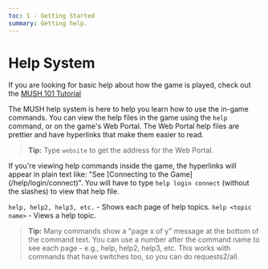 ```yaml
---
toc: 1 - Getting Started
summary: Getting help.
---
```

# Help System

If you are looking for basic help about how the game is played, check out the [MUSH 101 Tutorial](http://www.aresmush.com/mush-101)

The MUSH help system is here to help you learn how to use the in-game commands.  You can view the help files in the game using the `help` command, or on the game's Web Portal.  The Web Portal help files are prettier and have hyperlinks that make them easier to read.  

> **Tip:** Type `website` to get the address for the Web Portal.

If you're viewing help commands inside the game, the hyperlinks will appear in plain text like: "See \[Connecting to the Game\](/help/login/connect)".  You will have to type `help login connect` (without the slashes) to view that help file.

`help, help2, help3, etc.` - Shows each page of help topics.
`help <topic name>` - Views a help topic.

> **Tip:**  Many commands show a "page x of y" message at the bottom of the command text.  You can use a number after the command name to see each page - e.g., help, help2, help3, etc.  This works with commands that have switches too, so you can do requests2/all.



